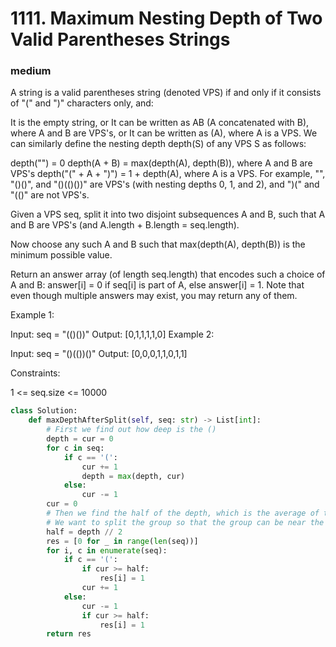 # 1111. Maximum Nesting Depth of Two Valid Parentheses Strings
### medium
A string is a valid parentheses string (denoted VPS) if and only if it consists of "(" and ")" characters only, and:

It is the empty string, or
It can be written as AB (A concatenated with B), where A and B are VPS's, or
It can be written as (A), where A is a VPS.
We can similarly define the nesting depth depth(S) of any VPS S as follows:

depth("") = 0
depth(A + B) = max(depth(A), depth(B)), where A and B are VPS's
depth("(" + A + ")") = 1 + depth(A), where A is a VPS.
For example,  "", "()()", and "()(()())" are VPS's (with nesting depths 0, 1, and 2), and ")(" and "(()" are not VPS's.

 

Given a VPS seq, split it into two disjoint subsequences A and B, such that A and B are VPS's (and A.length + B.length = seq.length).

Now choose any such A and B such that max(depth(A), depth(B)) is the minimum possible value.

Return an answer array (of length seq.length) that encodes such a choice of A and B:  answer[i] = 0 if seq[i] is part of A, else answer[i] = 1.  Note that even though multiple answers may exist, you may return any of them.

 

Example 1:

Input: seq = "(()())"
Output: [0,1,1,1,1,0]
Example 2:

Input: seq = "()(())()"
Output: [0,0,0,1,1,0,1,1]
 

Constraints:

1 <= seq.size <= 10000


```python
class Solution:
    def maxDepthAfterSplit(self, seq: str) -> List[int]:
        # First we find out how deep is the ()
        depth = cur = 0
        for c in seq:
            if c == '(':
                cur += 1
                depth = max(depth, cur)
            else:
                cur -= 1
        cur = 0
        # Then we find the half of the depth, which is the average of the levels
        # We want to split the group so that the group can be near the average, which would make the smallest max(A, B)
        half = depth // 2
        res = [0 for _ in range(len(seq))]
        for i, c in enumerate(seq):
            if c == '(':
                if cur >= half:
                    res[i] = 1                
                cur += 1
            else:
                cur -= 1
                if cur >= half:
                    res[i] = 1
        return res
                
```